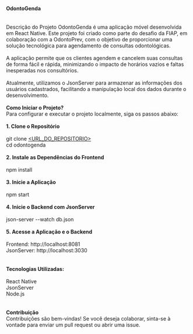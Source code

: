 <b>OdontoGenda</b>
<br>
<br>
<br>
Descrição do Projeto
OdontoGenda é uma aplicação móvel desenvolvida em React Native. Este projeto foi criado como parte do desafio da FIAP, em colaboração com a OdontoPrev, com o objetivo de proporcionar uma solução tecnológica para agendamento de consultas odontológicas.
<br>
<br>
A aplicação permite que os clientes agendem e cancelem suas consultas de forma fácil e rápida, minimizando o impacto de horários vazios e faltas inesperadas nos consultórios.
<br>
<br>
Atualmente, utilizamos o JsonServer para armazenar as informações dos usuários cadastrados, facilitando a manipulação local dos dados durante o desenvolvimento.
<br>
<br>
<b>Como Iniciar o Projeto?</b>
<br>
Para configurar e executar o projeto localmente, siga os passos abaixo:
<br>
<br>
<b>1. Clone o Repositório</b>
<br>
<br>
git clone [<URL_DO_REPOSITORIO>](https://github.com/ericklpps/odontogenda)
<br>
cd odontogenda
<br>
<br>
<b>2. Instale as Dependências do Frontend</b>
<br>
<br>
npm install
<br>
<br>
<b>3. Inicie a Aplicação</b>
<br>
<br>
npm start
<br><br>
<b>4. Inicie o Backend com JsonServer</b>
<br>
<br>
json-server --watch db.json
<br>
<br>
<b>5. Acesse a Aplicação e o Backend</b>
<br>
<br>
Frontend: http://localhost:8081
<br>
JsonServer: http://localhost:3030
<br>
<br>
<br>
<b>Tecnologias Utilizadas:</b>
<br>
<br>
React Native
<br>
JsonServer
<br>
Node.js
<br>
<br>
<br>
<b>Contribuição</b>
<br>
Contribuições são bem-vindas! Se você deseja colaborar, sinta-se à vontade para enviar um pull request ou abrir uma issue.
